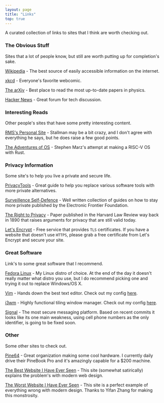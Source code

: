 ```yaml
---
layout: page 
title: "Links"
top: true
---
```


A curated collection of links to sites that I think are worth checking out.

### The Obvious Stuff

Sites that a lot of people know, but still are worth putting up for completion's sake.

[Wikipedia](https://www.wikipedia.org/) - The best source of easily accessible information on the internet.

[xkcd](https://xkcd.com/) - Everyone's favorite webcomic.

[The arXiv](https://arxiv.org/) - Best place to read the most up-to-date papers in physics.

[Hacker News](https://news.ycombinator.com/) - Great forum for tech discussion.

### Interesting Reads

Other people's sites that have some pretty interesting content.

[RMS's Personal Site](https://stallman.org/) - Stallman may be a bit crazy, and I don't agree with everything he says, but he does raise a few good points.

[The Adventures of OS](https://osblog.stephenmarz.com/) - Stephen Marz's attempt at making a RISC-V OS with Rust.

### Privacy Information

Some site's to help you live a private and secure life.

[PrivacyTools](https://www.privacytools.io/) - Great guide to help you replace various software tools with more private alternatives.

[Surveillence Self-Defence](https://ssd.eff.org/) - Well written collection of guides on how to stay more private published by the Electronic Frontier Foundation.

[The Right to Privacy](/assets/privacy.pdf) - Paper published in the Harvard Law Review way back in 1890 that raises arguments for privacy that are still valid today.

[Let's Encrypt](https://letsencrypt.org/) - Free service that provides `TLS` certificates. If you have a website that doesn't use `HTTPS`, please grab a free certificate from Let's Encrypt and secure your site.

### Great Software

Link's to some great software that I recommend.

[Fedora Linux](https://getfedora.org/) - My Linux distro of choice. At the end of the day it doesn't really matter what distro you use, but I do recommend picking one and trying it out to replace Windows/OS X.

[Vim](https://www.vim.org/) - Hands down the best text editor. Check out my config [here](https://github.com/lordskh/dotfiles).

[i3wm](https://i3wm.org/) - Highly functional tiling window manager. Check out my config [here](https://github.com/lordskh/dotfiles).

[Signal](https://signal.org/) - The most secure messaging platform. Based on recent commits it looks like its one main weakness, using cell phone numbers as the only identifier, is going to be fixed soon.

### Other

Some other sites to check out.

[Pine64](https://www.pine64.org/) - Great organization making some cool hardware. I currently daily drive their PineBook Pro and it's amazingly capable for a $200 machine.

[The Best Website I Have Ever Seen](https://motherfuckingwebsite.com/) - This site (somewhat satirically) explains the problem's with modern web design.

[The Worst Website I Have Ever Seen](https://yzhan289.github.io/) - This site is a perfect example of everything wrong with modern design. Thanks to Yifan Zhang for making this monstrosity.
